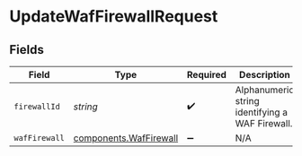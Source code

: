 # UpdateWafFirewallRequest


## Fields

| Field                                                                   | Type                                                                    | Required                                                                | Description                                                             | Example                                                                 |
| ----------------------------------------------------------------------- | ----------------------------------------------------------------------- | ----------------------------------------------------------------------- | ----------------------------------------------------------------------- | ----------------------------------------------------------------------- |
| `firewallId`                                                            | *string*                                                                | :heavy_check_mark:                                                      | Alphanumeric string identifying a WAF Firewall.                         | fW7g2uUGZzb2W9Euo4Mo0r                                                  |
| `wafFirewall`                                                           | [components.WafFirewall](../../../sdk/models/components/waffirewall.md) | :heavy_minus_sign:                                                      | N/A                                                                     |                                                                         |